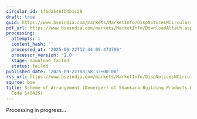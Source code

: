 ```yaml
---
circular_id: 1f6da546fb3b1c28
draft: true
guid: https://www.bseindia.com/markets/MarketInfo/DispNoticesNCirculars.aspx?Noticeid={0373554A-CF5C-4CC2-BDC6-23CD209EC1EB}&noticeno=20250922-7&dt=09/22/2025&icount=7&totcount=19&flag=0
pdf_url: https://www.bseindia.com/markets/MarketInfo/DownloadAttach.aspx?id=20250922-7&attachedId=
processing:
  attempts: 1
  content_hash: ''
  processed_at: '2025-09-22T12:44:09.473790'
  processor_version: '2.0'
  stage: download_failed
  status: failed
published_date: '2025-09-22T08:58:37+00:00'
rss_url: https://www.bseindia.com/markets/MarketInfo/DispNoticesNCirculars.aspx?Noticeid={0373554A-CF5C-4CC2-BDC6-23CD209EC1EB}&noticeno=20250922-7&dt=09/22/2025&icount=7&totcount=19&flag=0
source: bse
title: Scheme of Arrangement (Demerger) of Shankara Building Products Limited (Scrip
  Code 540425)
---
```


Processing in progress...